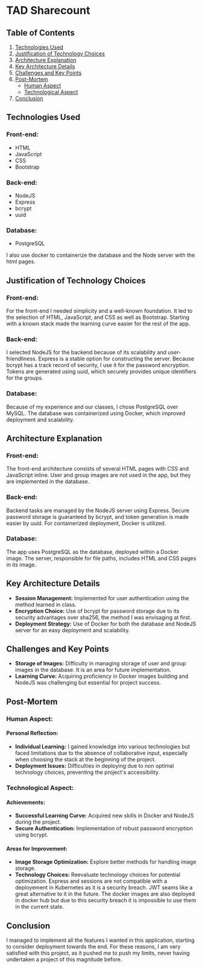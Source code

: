 # TAD Sharecount

## Table of Contents

1. [Technologies Used](#technologies-used)
2. [Justification of Technology Choices](#justification-of-technology-choices)
3. [Architecture Explanation](#architecture-explanation)
4. [Key Architecture Details](#key-architecture-details)
5. [Challenges and Key Points](#challenges-and-key-points)
6. [Post-Mortem](#post-mortem)
   - [Human Aspect](#human-aspect)
   - [Technological Aspect](#technological-aspect)
7. [Conclusion](#conclusion)

## Technologies Used

### Front-end:
- HTML
- JavaScript
- CSS
- Bootstrap

### Back-end:
- NodeJS
- Express
- bcrypt
- uuid

### Database:
- PostgreSQL

I also use docker to containerize the database and the Node server with the html pages.

## Justification of Technology Choices

### Front-end:

For the front-end I needed simplicity and a well-known foundation. It led to the selection of HTML, JavaScript, and CSS as well as Bootstrap. Starting with a known stack made the learning curve easier for the rest of the app. 

### Back-end:
I selected NodeJS for the backend because of its scalability and user-friendliness. Express is a stable option for constructing the server. Because bcrypt has a track record of security, I use it for the password encryption. Tokens are generated using uuid, which securely provides unique identifiers for the groups. 

### Database:
Because of my experience and our classes, I chose PostgreSQL over MySQL. The database was containerized using Docker, which improved deployment and scalability.


## Architecture Explanation

### Front-end:
The front-end architecture consists of several HTML pages with CSS and JavaScript inline. User and group images are not used in the app, but they are implemented in the database.

### Back-end:
Backend tasks are managed by the NodeJS server using Express. Secure password storage is guaranteed by bcrypt, and token generation is made easier by uuid. For containerized deployment, Docker is utilized.

### Database:
The app uses PostgreSQL as the database, deployed within a Docker image. The server, responsible for file paths, includes HTML and CSS pages in its image.

## Key Architecture Details

- **Session Management:** Implemented for user authentication using the method learned in class.
- **Encryption Choice:** Use of bcrypt for password storage due to its security advantages over sha256, the method I was envisaging at first.
- **Deployment Strategy:** Use of Docker for both the database and NodeJS server for an easy deployment and scalability.

## Challenges and Key Points

- **Storage of Images:** Difficulty in managing storage of user and group images in the database. It is an area for future implementation.
- **Learning Curve:** Acquiring proficiency in Docker images building and NodeJS was challenging but essential for project success.

## Post-Mortem

### Human Aspect:

#### Personal Reflection:

- **Individual Learning:** I gained knowledge into various technologies but faced limitations due to the absence of collaborative input, especially when choosing the stack at the beginning of the project. 
- **Deployment Issues:** Difficulties in deploying due to non optimal technology choices, preventing the project's accessibility.


### Technological Aspect:

#### Achievements:
- **Successful Learning Curve:** Acquired new skills in Docker and NodeJS during the project.
- **Secure Authentication:** Implementation of robust password encryption using bcrypt.

#### Areas for Improvement:
- **Image Storage Optimization:** Explore better methods for handling image storage.
- **Technology Choices:** Reevaluate technology choices for potential optimization. Express and sessions are not compatible with a deployement in Kubernetes as it is a security breach. JWT seams like a great alternative to it in the future.
The docker images are also deployed in docker hub but due to this security breach it is impossible to use them in the current state.

## Conclusion

I managed to implement all the features I wanted in this application, starting to consider deployment towards the end. For these reasons, I am very satisfied with this project, as it pushed me to push my limits, never having undertaken a project of this magnitude before.